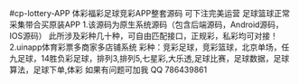 #cp-lottery-APP
体彩福彩足球竞彩APP整套源码 可下注完美运营 足球篮球正常采集带合买原装APP
1.该源码为原生系统源码（包含后端源码，Android源码，IOS源码）
此所涉及彩种几十种，可自由匹配接口，正规彩，私彩均可对接！
2.uinapp体育彩票多商家多店铺系统
彩种：竞彩足球，竞彩篮球，北京单场，任九足球，14胜负彩足球，排列3,排列5,七星彩,大乐透,足球比赛，足球数据，足球算法，足球下单,体彩
如果有问题可加我
QQ 786439861



